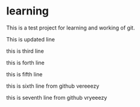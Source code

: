 # learning
This is a test project for learning and working of git.

This is updated line

this is third line

this is forth line

this is fifth line

this is sixth line from github vereeezy

this is seventh line from github vryeeezy
